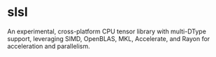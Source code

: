 # slsl
An experimental, cross-platform CPU tensor library with multi-DType support, leveraging SIMD, OpenBLAS, MKL, Accelerate, and Rayon for acceleration and parallelism.